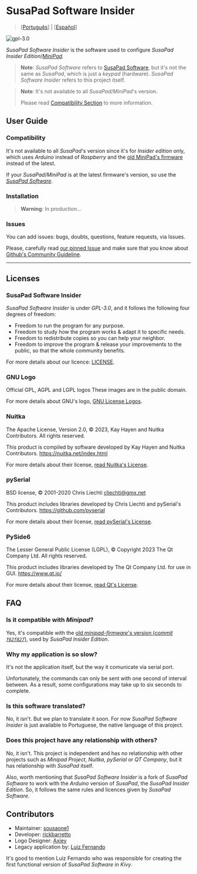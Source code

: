 

# SusaPad Software Insider

> [[Português](./README.pt-br.md)] | [[Español](./README.es.md)]

![gpl-3.0](./susapad/media/gplv3-with-text-136x68.png)

*SusaPad Software Insider* is the software used to configure 
*SusaPad Insider Edition*/[*MiniPad*][minipad].

> **Note**: *SusaPad Software* refers to [SusaPad Software][software],
> but it's not the same as *SusaPad*, which is just a *keypad* (hardware).
> *SusaPad Software Insider* refers to this project itself.

> **Note**: It's not available to all *SusaPad*/*MiniPad*'s version.
>
> Please read [Compatibility Section](#compatibility) to more information.

[minipad]: https://github.com/minipadKB
[software]: https://github.com/susapad/software

## User Guide

### Compatibility

It's not available to all *SusaPad*'s version 
since it's for *Insider edition* only,
which uses *Arduino* instead of *Raspberry* 
and the [old MiniPad's firmware][old-firmware] instead of the latest.

If your *SusaPad*/*MiniPad* is at the latest firmware's version,
so use the [*SusaPad Software*][software].

[old-firmware]: https://github.com/minipadKB/minipad-firmware-old
[software]: https://github.com/susapad/software

### Installation

> **Warning**: In production...

### Issues

You can add issues: bugs, doubts, questions, feature requests,
via Issues.

Please, carefully read [our pinned Issue][issue-1]
and make sure that you know about
[Github's Community Guideline][gh-rules].

[issue-1]: https://github.com/susapad/software-insider/issues/1
[gh-rules]: https://docs.github.com/en/site-policy/github-terms/github-community-guidelines#maintaining-a-strong-community

---


## Licenses

### SusaPad Software Insider

*SusaPad Software Insider* is under *GPL-3.0*, and it follows the following
four degrees of freedom:

- Freedom to run the program for any purpose.
- Freedom to study how the program works & adapt it to specific needs.
- Freedom to redistribute copies so you can help your neighbor.
- Freedom to improve the program & release your improvements to the public,
    so that the whole community benefits.

For more details about our licence: [LICENSE](./LICENSE).

### GNU Logo

Official GPL, AGPL and LGPL logos
These images are in the public domain.

For more details about GNU's logo, [GNU License Logos][gnu-logos].

### Nuitka

The Apache License, Version 2.0,
© 2023, Kay Hayen and Nuitka Contributors. All rights reserved.

This product is compiled by software developed
by Kay Hayen and Nuitka Contributors.
https://nuitka.net/index.html

For more details about their license, [read Nuitka's License][nuitka-license].

### pySerial

BSD license,
© 2001-2020 Chris Liechti <cliechti@gmx.net>

This product includes libraries developed
by Chris Liechti and pySerial's Contributors.
https://github.com/pyserial

For more details about their license, [read pySerial's License][pyserial-license].

### PySide6

The Lesser General Public License (LGPL),
© Copyright 2023 The Qt Company Ltd. All rights reserved.

This product includes libraries developed by The Qt Company Ltd.
for use in GUI.
https://www.qt.io/

For more details about their license, [read Qt's License][qt-license].

[gnu-logos]: https://www.gnu.org/graphics/license-logos.html
[nuitka-license]: https://www.apache.org/licenses/LICENSE-2.0
[pyserial-license]: https://github.com/pyserial/pyserial/blob/master/LICENSE.txt
[qt-license]: https://www.qt.io/licensing/


## FAQ

### Is it compatible with *Minipad*?

Yes, it's compatible with the [old *minipad-firmware*'s
version (*commit `f62f827`*)][minipad-commit],
used by *SusaPad Insider Edition*.


### Why my application is so slow?

It's not the application itself,
but the way it comunicate via serial port.

Unfortunately, the commands can only be sent with
one second of interval between.
As a result, some configurations
may take up to six seconds to complete.


### Is this software translated?

No, it isn't. But we plan to translate it soon.
For now *SusaPad Software Insider* is just available to Portuguese,
the native language of this project.


### Does this project have any relationship with others?

No, it isn't. This project is independent
and has no relationship with other projects
such as *Minipad Project*, *Nuitka*, *pySerial* or *QT Company*,
but it has relationship with *SusaPad* itself.

Also, worth mentioning that *SusaPad Software Insider* is a fork
of *SusaPad Software* to work with the *Arduino* version of *SusaPad*,
the *SusaPad Insider Edition*.
So, it follows the same rules and licences given by *SusaPad Software*.


[minipad-commit]: https://github.com/minipadKB/minipad-firmware-old/commit/f62f827ce73f8c3a55bdd9106de2d631eb93e775


## Contributors

- Maintainer: [sousaone1][sousa]
- Developer: [rickbarretto][rick]
- Logo Designer: [Axiey][logo]
- Legacy application by: [Luiz Fernando][batatinho]

It's good to mention Luiz Fernando who was responsible for creating
the first functional version of *SusaPad Software* in *Kivy*.


[sousa]: https://github.com/sousaone1
[rick]: https://github.com/RickBarretto
[logo]: https://osu.ppy.sh/users/11711340
[batatinho]: https://github.com/batatinhoProGamer
